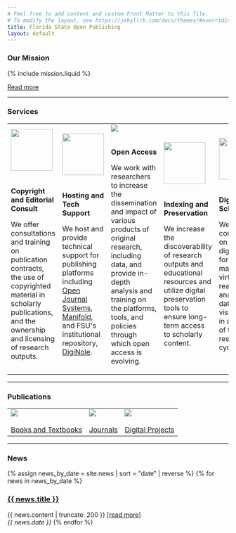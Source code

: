 ```yaml
---
# Feel free to add content and custom Front Matter to this file.
# To modify the layout, see https://jekyllrb.com/docs/themes/#overriding-theme-defaults
title: Florida State Open Publishing
layout: default
---
```


### Our Mission

{% include mission.liquid %}

[Read more](/about)

<hr/>

### Services
<div id="services">
<table>
  <tr>
    <td>
      <img class="logo" src="{{ site.baseurl }}/assets/images/logos/copyright2.png" height="95px" width="95px"/>
      <br/><br/><p><strong>Copyright and Editorial Consult</strong></p>
      <p>We offer consultations and training on publication contracts, the use of copyrighted material in scholarly publications, and the ownership and licensing of research outputs.</p>
    </td>
    <td>
      <img class="logo" src="{{ site.baseurl }}/assets/images/logos/network2.png" height="95px" width="95px"/>
      <br/><br/><p><strong>Hosting and Tech Support</strong></p>
      <p>We host and provide technical support for publishing platforms including <a href="https://pkp.sfu.ca/ojs/" title="Public Knowledge Project homepage for Open Journal Systems">Open Journal Systems</a>, <a href="https://manifold.lib.fsu.edu/" title="Florida State Open Publishing hosted Manifold instance">Manifold</a>, and FSU's institutional repository, <a href="DigiNole, Florida State University's Digital Research Repository">DigiNole</a>.</p>
    </td>
    <td>
      <img class="logo" src="{{ site.baseurl }}/assets/images/logos/OpenAccess.png"/>
      <br/><br/><p><strong>Open Access</strong></p>
      <p>We work with researchers to increase the dissemination and impact of various products of original research, including data, and provide in-depth analysis and training on the platforms, tools, and policies through which open access is evolving.</p>
    </td>
    <td>
      <img class="logo" src="{{ site.baseurl }}/assets/images/logos/bookIcon-01.png" height="95px" width="95px"/>
      <br/><br/><p><strong>Indexing and Preservation</strong></p>
      <p>We increase the discoverability of research outputs and educational resources and utilize digital preservation tools to ensure long-term access to scholarly content.</p>
    </td>
    <td>
      <img class="logo" src="{{ site.baseurl }}/assets/images/logos/DHweb.png" height="95px" width="95px"/>
      <br/><br/><p><strong>Digital Scholarship</strong></p>
      <p>We provide consultations on the use of digital tools for GIS mapping, virtual reality, text analysis, and data visualization in all stages of the research cycle.</p>
    </td>
  </tr>
</table>
</div>

<hr/>

### Publications
<div id="publications">

<table>
  <tr>
    <td>
      <img class="publications" src="{{ site.baseurl }}/assets/images/books-oer/bookSVP.jpg"/>
      <br/><br/><a href="books-oer">Books and Textbooks</a>
    </td>
    <td>
      <img class="publications" src="{{ site.baseurl }}/assets/images/journals/journalOWL.png"/>
      <br/><br/><a href="journals">Journals</a>
    </td>
    <td>
      <img class="publications" src="{{ site.baseurl }}/assets/images/projects/projILSecolo.jpg"/>
      <br/><br/><a href="projects">Digital Projects</a>
    </td>
  </tr>
</table>

</div>

<hr/>

### News
<div id="news">

{% assign news_by_date = site.news | sort = "date" | reverse %}
{% for news in news_by_date %}
<h3><a href="{{ site.baseurl }}{{ news.permalink }}">{{ news.title }}</a></h3>
{{ news.content | truncate: 200 }} <a href="{{ news.permalink }}">[read more]</a><br/>
<em>{{ news.date }}</em>
{% endfor %}
</div>






